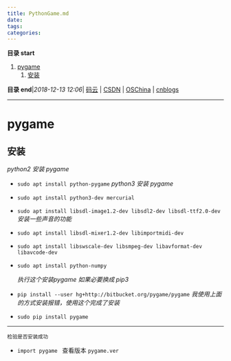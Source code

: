 ```yaml
---
title: PythonGame.md
date: 
tags: 
categories: 
---
```


**目录 start**
 
1. [pygame](#pygame)
    1. [安装](#安装)

**目录 end**|_2018-12-13 12:06_| [码云](https://gitee.com/gin9) | [CSDN](http://blog.csdn.net/kcp606) | [OSChina](https://my.oschina.net/kcp1104) | [cnblogs](http://www.cnblogs.com/kuangcp)
****************************************
# pygame
## 安装
*python2 安装 pygame*
- `sudo apt install python-pygame`
  *python3 安装 pygame*
- `sudo apt install python3-dev mercurial`
- `sudo apt install libsdl-image1.2-dev libsdl2-dev libsdl-ttf2.0-dev`
  *安装一些声音的功能*
- `sudo apt install libsdl-mixer1.2-dev libimportmidi-dev`
- `sudo apt install libswscale-dev libsmpeg-dev libavformat-dev libavcode-dev`
- `sudo apt install python-numpy`

  *执行这个安装pygame 如果必要换成 pip3*
- `pip install --user hg+http://bitbucket.org/pygame/pygame`
  *我使用上面的方式安装报错，使用这个完成了安装*
- `sudo pip install pygame`

*********
`检验是否安装成功`
- `import pygame ` 查看版本 `pygame.ver`

